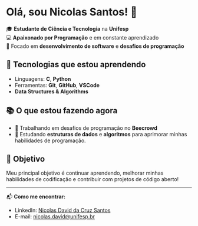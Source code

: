 # Olá, sou Nicolas Santos! 👋

🎓 **Estudante de Ciência e Tecnologia** na **Unifesp**  
💻 **Apaixonado por Programação** e em constante aprendizado  
🚀 Focado em **desenvolvimento de software** e **desafios de programação**

## 🔧 Tecnologias que estou aprendendo
- Linguagens: **C**, **Python**
- Ferramentas: **Git**, **GitHub**, **VSCode**
- **Data Structures & Algorithms**

## 📚 O que estou fazendo agora
- 🚀 Trabalhando em desafios de programação no **Beecrowd**
- 📖 Estudando **estruturas de dados** e **algoritmos** para aprimorar minhas habilidades de programação.
<!--
## 💻 Projetos em destaque
- [**Projeto 1**](link-para-o-projeto): Descrição breve do projeto.
- [**Projeto 2**](link-para-o-projeto): Descrição breve do projeto.
-->

## 🌱 Objetivo
Meu principal objetivo é continuar aprendendo, melhorar minhas habilidades de codificação e contribuir com projetos de código aberto!

---

📬 **Como me encontrar:**
- LinkedIn: [Nicolas David da Cruz Santos](https://www.linkedin.com/in/nicolas-david-da-cruz-santos/)
- E-mail: nicolas.david@unifesp.br

